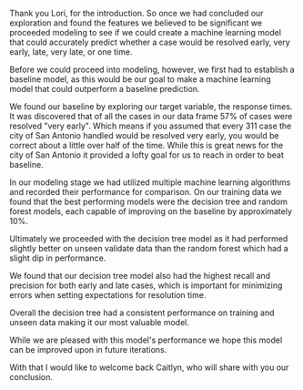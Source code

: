 Thank you Lori, for the introduction. So once we had concluded our exploration and found the features we believed to be significant we proceeded modeling to see if we could create a machine learning model that could accurately predict whether a case would be resolved early, very early, late, very late, or one time.

Before we could proceed into modeling, however, we first had to establish a baseline model, as this would be our goal to make a machine learning model that could outperform a baseline prediction.

We found our baseline by exploring our target variable, the response times. It was discovered that of all the cases in our data frame 57% of cases were resolved "very early". Which means if you assumed that every 311 case the city of San Antonio handled would be resolved very early, you would be correct about a little over half of the time. While this is great news for the city of San Antonio it provided a lofty goal for us to reach in order to beat baseline.

In our modeling stage we had utilized multiple machine learning algorithms and recorded their performance for comparison. On our training data we found that the best performing models were the decision tree and random forest models, each capable of improving on the baseline by approximately 10%. 

Ultimately we proceeded with the decision tree model as it had performed slightly better on unseen validate data than the random forest which had a slight dip in performance. 

We found that our decision tree model also had the highest recall and precision for both early and late cases, which is important for minimizing errors when setting expectations for resolution time.

Overall the decision tree had a consistent performance on training and unseen data making it our most valuable model.

While we are pleased with this model's performance we hope this model can be improved upon in future iterations.

With that I would like to welcome back Caitlyn, who will share with you our conclusion.